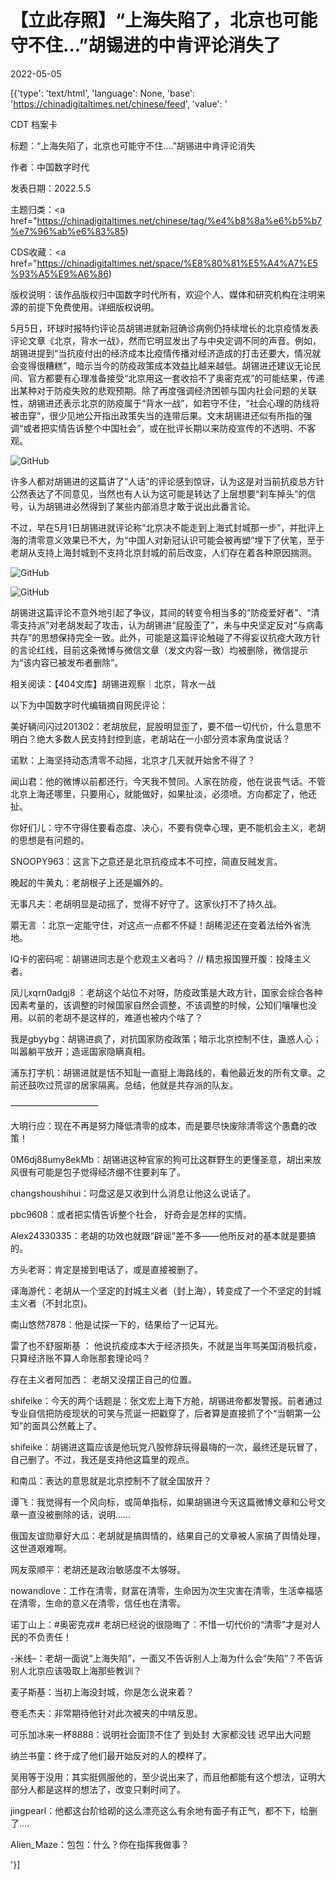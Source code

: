 # 【立此存照】“上海失陷了，北京也可能守不住…”胡锡进的中肯评论消失了

2022-05-05

[{'type': 'text/html', 'language': None, 'base': 'https://chinadigitaltimes.net/chinese/feed', 'value': '

CDT 档案卡

标题：“上海失陷了，北京也可能守不住&#8230;.”胡锡进中肯评论消失

作者：中国数字时代

发表日期：2022.5.5

主题归类：<a href="https://chinadigitaltimes.net/chinese/tag/%e4%b8%8a%e6%b5%b7%e7%96%ab%e6%83%85)

CDS收藏：<a href="https://chinadigitaltimes.net/space/%E8%80%81%E5%A4%A7%E5%93%A5%E9%A6%86)

版权说明：该作品版权归中国数字时代所有，欢迎个人、媒体和研究机构在注明来源的前提下免费使用。详细版权说明。





5月5日，环球时报特约评论员胡锡进就新冠确诊病例仍持续增长的北京疫情发表评论文章《北京，背水一战》，然而它明显发出了与中央定调不同的声音。例如，胡锡进提到“当抗疫付出的经济成本比疫情传播对经济造成的打击还要大，情况就会变得很糟糕”，暗示当今的防疫政策成本效益比越来越低。胡锡进还建议无论民间、官方都要有心理准备接受“北京用这一套收拾不了奥密克戎”的可能结果，传递出某种对于防疫失败的悲观预期。除了再度强调经济困顿与国内社会问题的关联性，胡锡进还表示北京的防疫属于“背水一战”，如若守不住，“社会心理的防线将被击穿”，很少见地公开指出政策失当的连带后果。文末胡锡进还似有所指的强调“或者把实情告诉整个中国社会”，或在批评长期以来防疫宣传的不透明、不客观。

![GitHub](https://chinadigitaltimes.net/chinese/files/2022/05/image-1651741862415.png)

许多人都对胡锡进的这篇讲了“人话”的评论感到惊讶，认为这是对当前抗疫总方针公然表达了不同意见，当然也有人认为这可能是转达了上层想要“刹车掉头”的信号，认为胡锡进必然得到了某些内部消息才敢于说出此番言论。

不过，早在5月1日胡锡进就评论称“北京决不能走到上海式封城那一步”，并批评上海的清零意义效果已不大，为“中国人对新冠认识可能会被再塑”埋下了伏笔，至于老胡从支持上海封城到不支持北京封城的前后改变，人们存在着各种原因揣测。

![GitHub](https://chinadigitaltimes.net/chinese/files/2022/05/image-1651742952574.png)

![GitHub](https://chinadigitaltimes.net/chinese/files/2022/05/image-1651742958124.png)

胡锡进这篇评论不意外地引起了争议，其间的转变令相当多的“防疫爱好者”、“清零支持派”对老胡发起了攻击，认为胡锡进“屁股歪了”，未与中央坚定反对“与病毒共存”的思想保持完全一致。此外，可能是这篇评论触碰了不得妄议抗疫大政方针的言论红线，目前这条微博与微信文章（发文内容一致）均被删除，微信提示为“该内容已被发布者删除”。

相关阅读：【404文库】胡锡进观察｜北京，背水一战

以下为中国数字时代编辑摘自网民评论：



美好辆问闪过201302：老胡放屁，屁股明显歪了，要不借一切代价，什么意思不明白？绝大多数人民支持封控到底，老胡站在一小部分资本家角度说话？

诺默：上海坚持动态清零不动摇，北京才几天就开始舍不得了？

闻山君：他的微博以前都还行，今天我不赞同。人家在防疫，他在说丧气话。不管北京上海还哪里，只要用心，就能做好，如果扯淡，必须喷。方向都定了，他还扯。

你好们儿：守不守得住要看态度、决心，不要有侥幸心理，更不能机会主义，老胡的思想是有问题的。

SNOOPY963：这言下之意还是北京抗疫成本不可控，简直反贼发言。

晚起的牛黄丸：老胡根子上还是媚外的。

无事凡夫：老胡明显是动摇了，觉得不好守了。这家伙打不了持久战。

朤无言 ：北京一定能守住，对这点一点都不怀疑！胡稀泥还在变着法给外省洗地。

IQ卡的密码呢：胡锡进同志是个悲观主义者吗？  //  精忠报国狸开腹：投降主义者。

凤儿xqrn0adgj8 ：老胡这个站位不对呀，防疫政策是大政方针，国家会综合各种因素考量的，该调整的时候国家自然会调整，不该调整的时候，公知们嚷嚷也没用。以前的老胡不是这样的，难道也被内个啥了？

我是gbyybg：胡锡进疯了，对抗国家防疫政策；暗示北京控制不住，蛊惑人心；叫嚣躺平放开；造谣国家隐瞒真相。

浦东打字机：胡锡进就是恬不知耻一直挺上海路线的，看他最近发的所有文章。之前还鼓吹过荒谬的居家隔离。总结，他就是共存派的队友。

——————————

大明行应：现在不再是努力降低清零的成本，而是要尽快废除清零这个愚蠢的改策！

0M6dj88umy8ekMb：胡锡进这种官家的狗可比这群野生的更懂圣意，胡出来放风很有可能是包子觉得经济绷不住要刹车了。

changshoushihui：叼盘这是又收到什么消息让他这么说话了。

pbc9608：或者把实情告诉整个社会， 好奇会是怎样的实情。

Alex24330335：老胡的功效也就跟“辟谣”差不多——他所反对的基本就是要搞的。

方头老哥：肯定是接到电话了，或是直接被删了。

译海游代：老胡从一个坚定的封城主义者（封上海），转变成了一个不坚定的封城主义者（不封北京)。

南山悠然7878：他是试探一下的，结果给了一记耳光。

雷了也不舒服斯基 ： 他说抗疫成本大于经济损失，不就是当年骂美国消极抗疫，只算经济账不算人命账那套理论吗？

存在主义者阿加西： 老胡又没摆正自己的位置。

shifeike：今天的两个话题是：张文宏上海下方舱，胡锡进帝都发警报。前者通过专业自信把防疫现状的可笑与荒诞一把戳穿了，后者算是直接抓了个“当朝第一公知”的面具公然戴上了。

shifeike：胡锡进这篇应该是他玩党八股修辞玩得最嗨的一次，最终还是玩冒了，自己删了。不过，我还是支持他这篇里的观点。

和南瓜：表达的意思就是北京控制不了就全国放开？

谭飞：我觉得有一个风向标，或简单指标，如果胡锡进今天这篇微博文章和公号文章一直没被删除的话，说明……

俄国友谊勋章好大瓜：老胡就是搞舆情的，结果自己的文章被人家搞了舆情处理，这世道艰难啊。

网友荥顺平：老胡还是政治敏感度不太够呀。

nowandlove：工作在清零，财富在清零，生命因为次生灾害在清零，生活幸福感在清零，生命的意义在清零，信任也在清零。

诺丁山上：#奥密克戎# 老胡已经说的很隐晦了：不惜一切代价的“清零”才是对人民的不负责任！

-米线&#8211;：老胡一面说“上海失陷”，一面又不告诉别人上海为什么会“失陷”？不告诉别人北京应该吸取上海那些教训？ 

麦子斯基：当初上海没封城，你是怎么说来着？

卷毛杰夫：非常期待他针对此次被夹的中啃反思。

可乐加冰来一杯8888：说明社会面顶不住了 到处封 大家都没钱 迟早出大问题

纳兰书童：终于成了他们最开始反对的人的模样了。

吴用等于没用：其实挺佩服他的，至少说出来了，而且他都能有这个想法，证明大部分人都是这样的想法了，改变只剩时间了。

jingpearl：他都这台阶给砌的这么漂亮这么有余地有面子有正气，都不下，给删了….

Alien_Maze：包包：什么？你在指挥我做事？

'}]